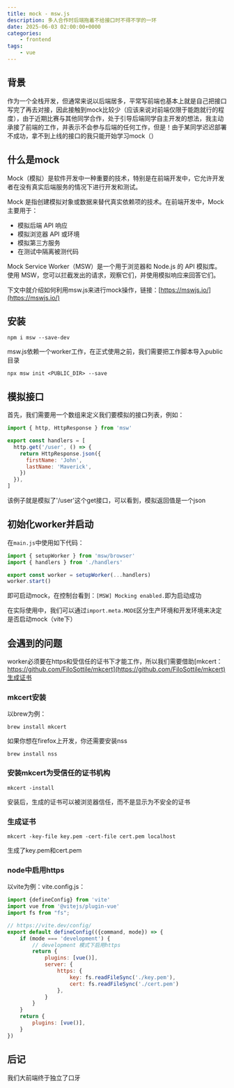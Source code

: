 ```yaml
---
title: mock - msw.js
description: 多人合作时后端拖着不给接口时不得不学的一环
date: 2025-06-03 02:00:00+0000
categories:
    - frontend
tags:
    - vue
---
```


## 背景

作为一个全栈开发，但通常来说以后端居多，平常写前端也基本上就是自己把接口写完了再去对接，因此接触到mock比较少（应该来说对前端仅限于能跑就行的程度），由于近期比赛与其他同学合作，处于引导后端同学自主开发的想法，我主动承接了前端的工作，并表示不会参与后端的任何工作，但是！由于某同学迟迟部署不成功，拿不到上线的接口的我只能开始学习mock（）

## 什么是mock

Mock（模拟）是软件开发中一种重要的技术，特别是在前端开发中，它允许开发者在没有真实后端服务的情况下进行开发和测试。

Mock 是指创建模拟对象或数据来替代真实依赖项的技术。在前端开发中，Mock 主要用于：

- 模拟后端 API 响应
- 模拟浏览器 API 或环境
- 模拟第三方服务
- 在测试中隔离被测代码

Mock Service Worker（MSW）是一个用于浏览器和 Node.js 的 API 模拟库。使用 MSW，您可以拦截发出的请求，观察它们，并使用模拟响应来回答它们。

下文中就介绍如何利用msw.js来进行mock操作，链接：[https://mswjs.io/](https://mswjs.io/)

## 安装

``` shell
npm i msw --save-dev
```

msw.js依赖一个worker工作，在正式使用之前，我们需要把工作脚本导入public目录

``` shell
npx msw init <PUBLIC_DIR> --save
```

## 模拟接口

首先，我们需要用一个数组来定义我们要模拟的接口列表，例如：

``` javascript
import { http, HttpResponse } from 'msw'

export const handlers = [
  http.get('/user', () => {
    return HttpResponse.json({
      firstName: 'John',
      lastName: 'Maverick',
    })
  }),
]
```

该例子就是模拟了'/user'这个get接口，可以看到，模拟返回值是一个json

## 初始化worker并启动

在`main.js`中使用如下代码：

``` javascript
import { setupWorker } from 'msw/browser'
import { handlers } from './handlers'

export const worker = setupWorker(...handlers)
worker.start()
```

即可启动mock，在控制台看到：`[MSW] Mocking enabled.`即为启动成功

在实际使用中，我们可以通过`import.meta.MODE`区分生产环境和开发环境来决定是否启动mock（vite下）

## 会遇到的问题

worker必须要在https和受信任的证书下才能工作，所以我们需要借助[mkcert：https://github.com/FiloSottile/mkcert](https://github.com/FiloSottile/mkcert)生成证书

### mkcert安装

以brew为例：

``` shell
brew install mkcert
```

如果你想在firefox上开发，你还需要安装nss

``` shell
brew install nss
```

### 安装mkcert为受信任的证书机构

``` shell
mkcert -install
```

安装后，生成的证书可以被浏览器信任，而不是显示为不安全的证书

### 生成证书

``` shell
mkcert -key-file key.pem -cert-file cert.pem localhost
```

生成了key.pem和cert.pem

### node中启用https

以vite为例：vite.config.js：

``` javascript
import {defineConfig} from 'vite'
import vue from '@vitejs/plugin-vue'
import fs from "fs";

// https://vite.dev/config/
export default defineConfig(({command, mode}) => {
    if (mode === 'development') {
        // development 模式下启用https
        return {
            plugins: [vue()],
            server: {
                https: {
                    key: fs.readFileSync('./key.pem'),
                    cert: fs.readFileSync('./cert.pem')
                },
            }
        }
    }
    return {
        plugins: [vue()],
    }
})

```

## 后记

我们大前端终于独立了口牙
